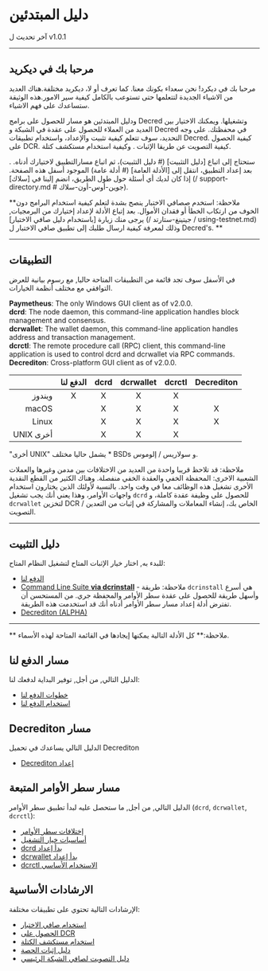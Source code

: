 # دليل المبتدئين

آخر تحديث ل v1.0.1

---

## مرحبا بك في ديكريد

مرحبا بك في ديكرد! نحن سعداء بكونك معنا. كما تعرف أو لا، ديكريد مختلفة.هناك العديد من الاشياء الجديدة لتتعلمها حتى تستوعب بالكامل كيفية سير الامور.هذه الوثيقة ستساعدك على فهم الاشياء.

ودليل المبتدئين هو مسار للحصول على برامج Decred وتشغيلها. ويمكنك الاختيار بين العديد من العملاء للحصول على عقدة في الشبكة و Decred في محفظتك. على وجه التحديد، سوف تتعلم كيفية تثبيت والإعداد، واستخدام تطبيقات Decred. كيفية الحصول على DCR. كيفية التصويت عن طريقا الإثبات . وكيفية استخدام مستكشف كتلة.

ستحتاج إلى اتباع [دليل التثبيت] (# دليل التثبيت)، ثم اتباع مسارالتطبيق لاختيارك أدناه. . بعد إعداد التطبيق، انتقل إلى [الأدلة العامة] (# أدلة عامة) الموجود أسفل هذه الصفحة. إذا كان لديك أي أسئلة حول طول الطريق، انضم إلينا في [سلاك] (/ support-directory.md # جوين-أوس-أون-سلاك).

**ملاحظة: استخدم صصافي الاختبار ينصح بشدة لتعلم كيفية استخدام البرامج دون الخوف من ارتكاب الخطأ أو فقدان الأموال. بعد إتباع الأدلة لإعداد إختيارك من البرمجيات, يرجى منك زيارة  [باستخدام دليل صافي الاختبار] (/ جيتينغ-ستارتد / using-testnet.md) وذلك لمعرفة كيفية ارسال طلبك إلى تطبيق صافي الاختبار ل Decred's. **

---

## التطبيقات

في الأسفل سوف تجد قائمة من التطبيقات المتاحة حاليا, مع رسوم بيانية للعرض التوافقي مع مختلف أنظمة الخيارات.

**Paymetheus**: The only Windows GUI client as of v2.0.0. <br />
**dcrd**: The node daemon, this command-line application handles block management and consensus. <br />
**dcrwallet**: The wallet daemon, this command-line application handles address and transaction management. <br />
**dcrctl**: The remote procedure call (RPC) client, this command-line application is used to control dcrd and dcrwallet via RPC commands. <br />
**Decrediton**: Cross-platform GUI client as of v2.0.0.

|           | الدفع لنا | dcrd | dcrwallet | dcrctl | Decrediton |
| ---------:|:----------:|:----:|:---------:|:------:|:-----------:|
| ويندوز   | X          | X    | X         | X      |             |
| macOS     |            | X    | X         | X      | X           |
| Linux     |            | X    | X         | X      | X           |
| UNIX أخرى|            | X    | X         | X      |             |

"أخرى UNIX" يشمل حاليا مختلف * BSDs و سولاريس / إلوموس.

ملاحظة: قد تلاحظ قريبا واحدة من العديد من الاختلافات بين مدمن وغيرها
والعملات الشعبية الاخرى: المحفظة الخفي والعقدة الخفي منفصلة.
وهناك الكثير من القطع النقدية الأخرى تشغيل هذه الوظائف معا في وقت واحد.
بالنسبة لأولئك الذين يختارون استخدام واجهات الأوامر، وهذا يعني أنك يجب
تشغيل `dcrd` للحصول على وظيفة عقدة كاملة، و` dcrwallet` لتخزين DCR الخاص بك،
إنشاء المعاملات والمشاركة في إثبات من التعدين / التصويت.

---

## دليل التثبيت

للبدء به, اختار خيار الإثبات المتاح لتشغيل النظام المتاح:

* [الدفع لنا](/getting-started/user-guides/paymetheus.md)
* [Command Line Suite **via dcrinstall**](/getting-started/user-guides/cli-installation.md) -  ملاحظة: طريقة `dcrinstall` هي أسرع وأسهل طريقة للحصول على عقدة سطر الأوامر والمحفظة جري. من المستحسن أن تفترض أدلة إعداد مسار سطر الأوامر أدناه أنك قد استخدمت هذه الطريقة.
* [Decrediton (ALPHA)](/getting-started/user-guides/decrediton-setup.md)

---

** ملاحظة:** كل الأدلة التالية يمكنها إيجادها في القائمة المتاحة لهذه الأسماء.

## مسار الدفع لنا

الدليل التالي, من أجل, توفير البداية لدفعك لنا:

* [خطوات الدفع لنا](/getting-started/user-guides/paymetheus.md)
* [استخدام الدفع لنا](/getting-started/user-guides/using-paymetheus.md)

## Decrediton مسار 

الدليل التالي يساعدك في تحميل Decrediton

* [Decrediton إعداد](/getting-started/user-guides/decrediton-setup.md)

## مسار سطر الأوامر المتبعة

الدليل التالي, من أجل, ما ستحصل عليه لبدأ تطبيق سطر الأوامر  (`dcrd`, `dcrwallet`, `dcrctl`):

* [إختلافات سطر الأوامر](/getting-started/cli-differences.md)
* [أساسيات خيار التشغيل](/getting-started/startup-basics.md)
* [dcrd بدأ إعداد](/getting-started/user-guides/dcrd-setup.md)
* [dcrwallet بدأ إعداد](/getting-started/user-guides/dcrwallet-setup.md)
* [dcrctl الاستخدام الأساسي](/getting-started/user-guides/dcrctl-basics.md)

## الارشادات الأساسية

الإرشادات التالية تحتوي على تطبيقات مختلفة:

* [استخدام صافي الاختبار](/getting-started/using-testnet.md)
* [الحصول على DCR](/getting-started/obtaining-dcr.md)
* [استخدام مستكشف الكتلة](/getting-started/using-the-block-explorer.md)
* [دليل إثبات الحصة](/mining/proof-of-stake.md)
* [دليل التصويت لصافي الشبكة الرئيسي](/getting-started/user-guides/agenda-voting.md)
